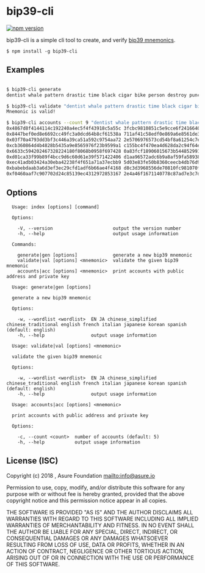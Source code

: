 # bip39-cli

[![npm version](https://badge.fury.io/js/bip39-cli.svg)](https://badge.fury.io/js/bip39-cli)

bip39-cli is a simple cli tool to create, and verify
[bip39 mnemonics](https://github.com/bitcoin/bips/blob/master/bip-0039.mediawiki).

```
$ npm install -g bip39-cli
```

## Examples

```sh

$ bip39-cli generate
dentist whale pattern drastic time black cigar bike person destroy punch hungry

$ bip39-cli validate "dentist whale pattern drastic time black cigar bike person destroy punch hungry"
Mnemonic is valid!

$ bip39-cli accounts --count 9 "dentist whale pattern drastic time black cigar bike person destroy punch hungry"
0x4867d8f4144114c192240a4ec5f4f43918c5a55c 3fcbc9810851c5e9cce6f241664078b2e1fce92a3ad33cc2178220247678dce6
0x8447bef0ed8e6692cc49fc3a0dcd64b8cf61538a 711af41c58edf0e869a6e8561de379172a34ce26e2df0da58e89b3a0dacad6e8
0x03f70a4793dd3bf3c446a39ca51a592c9754aa72 2e5706976573cd54bf8a61254c7e230b802b81acba0c55a91457b5e998bb4841
0xcb360864d4b4828b5435a9e8565976f23b9599a1 c155bc4f470ea4d628da2c94f64eb8d75d45a0872a6ab513ae5a98652e515b7e
0x6633c594202467328224180f8068b0958f697428 0a83fcf18906015673b5448529913f276184ed0aa8e80bf08ee39e5e83864171
0xd01ca33f99b89f4bcc9d6c60d61e39f571422406 d1aa96572adc6b9a8af59fa589388ddea88089a15db725ec6adad189152d8b5f
0xec41adb03424a30eba42238f4f651a71a37ecbb9 5d03e83fe50b8360ceecb4db76d90983590e3d297b2a4c47dbc9a3d1d2c387ec
0xbabebdaab3a6d3ef3ec29cfd1adf6b66ae4f4168 d8c3d3968556de70810fc981070fc8df7b785cd2db31ef07e382186edbdc5018
0xf0460aaf7c907702d24c85139ec4312972853167 2e4a46f1671140778c87ad7e3c7d7f5d6532e27b7f6254fcbaea89f79eb0b870
```

## Options

```
  Usage: index [options] [command]

  Options:

    -V, --version                      output the version number
    -h, --help                         output usage information

  Commands:

    generate|gen [options]             generate a new bip39 mnemonic
    validate|val [options] <mnemonic>  validate the given bip39 mnemonic
    accounts|acc [options] <mnemonic>  print accounts with public address and private key
```

```
  Usage: generate|gen [options]

  generate a new bip39 mnemonic

  Options:

    -w, --wordlist <wordlist>  EN JA chinese_simplified chinese_traditional english french italian japanese korean spanish (default: english)
    -h, --help                 output usage information
```

```
  Usage: validate|val [options] <mnemonic>

  validate the given bip39 mnemonic

  Options:

    -w, --wordlist <wordlist>  EN JA chinese_simplified chinese_traditional english french italian japanese korean spanish (default: english)
    -h, --help                 output usage information
```

```
  Usage: accounts|acc [options] <mnemonic>

  print accounts with public address and private key

  Options:

    -c, --count <count>  number of accounts (default: 5)
    -h, --help           output usage information
```

## License (ISC)

Copyright (c) 2018 , Asure Foundation <mailto:info@asure.io>

Permission to use, copy, modify, and/or distribute this software for any
purpose with or without fee is hereby granted, provided that the above
copyright notice and this permission notice appear in all copies.

THE SOFTWARE IS PROVIDED "AS IS" AND THE AUTHOR DISCLAIMS ALL WARRANTIES
WITH REGARD TO THIS SOFTWARE INCLUDING ALL IMPLIED WARRANTIES OF
MERCHANTABILITY AND FITNESS. IN NO EVENT SHALL THE AUTHOR BE LIABLE FOR
ANY SPECIAL, DIRECT, INDIRECT, OR CONSEQUENTIAL DAMAGES OR ANY DAMAGES
WHATSOEVER RESULTING FROM LOSS OF USE, DATA OR PROFITS, WHETHER IN AN
ACTION OF CONTRACT, NEGLIGENCE OR OTHER TORTIOUS ACTION, ARISING OUT OF
OR IN CONNECTION WITH THE USE OR PERFORMANCE OF THIS SOFTWARE.
